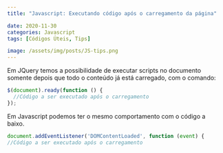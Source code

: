 ```yaml
---
title: "Javascript: Executando código após o carregamento da página"

date: 2020-11-30
categories: Javascript
tags: [Códigos Úteis, Tips]

image: /assets/img/posts/JS-tips.png
---
```


Em JQuery temos a possibilidade de executar scripts no documento somente depois que todo o conteúdo já está carregado, com o comando:

```javascript
$(document).ready(function () {
  //Código a ser executado após o carregamento
});
```

Em Javascript podemos ter o mesmo comportamento com o código a baixo.

```javascript
document.addEventListener('DOMContentLoaded', function (event) {
//Código a ser executado após o carregamento
```
